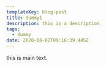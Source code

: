 ```yaml
---
templateKey: blog-post
title: dummy1
description: this is a description
tags:
  - dummy
date: 2020-06-02T09:16:39.445Z
---
```


this is main text.
